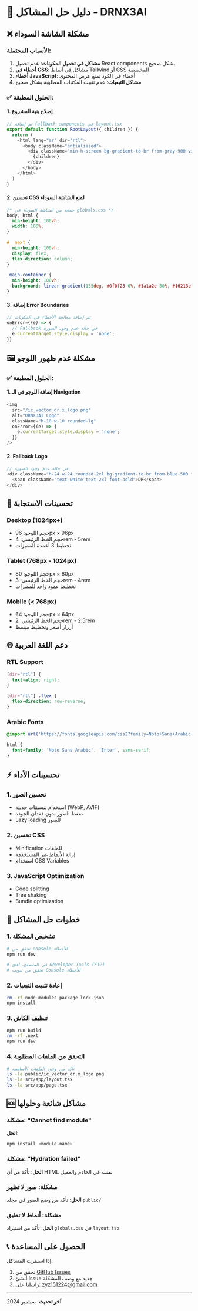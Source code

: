 # 🔧 دليل حل المشاكل - DRNX3AI

## ❌ مشكلة الشاشة السوداء

### الأسباب المحتملة:
1. **مشاكل في تحميل المكونات**: عدم تحميل React components بشكل صحيح
2. **أخطاء في CSS**: مشاكل في أنماط Tailwind أو CSS المخصصة
3. **أخطاء JavaScript**: أخطاء في الكود تمنع عرض المحتوى
4. **مشاكل التبعيات**: عدم تثبيت المكتبات المطلوبة بشكل صحيح

### ✅ الحلول المطبقة:

#### 1. إصلاح بنية المشروع
```typescript
// تم إضافة fallback components في layout.tsx
export default function RootLayout({ children }) {
  return (
    <html lang="ar" dir="rtl">
      <body className="antialiased">
        <div className="min-h-screen bg-gradient-to-br from-gray-900 via-purple-900 to-black">
          {children}
        </div>
      </body>
    </html>
  )
}
```

#### 2. تحسين CSS لمنع الشاشة السوداء
```css
/* حماية من الشاشة السوداء في globals.css */
body, html {
  min-height: 100vh;
  width: 100%;
}

#__next {
  min-height: 100vh;
  display: flex;
  flex-direction: column;
}

.main-container {
  min-height: 100vh;
  background: linear-gradient(135deg, #0f0f23 0%, #1a1a2e 50%, #16213e 100%);
}
```

#### 3. إضافة Error Boundaries
```typescript
// تم إضافة معالجة الأخطاء في المكونات
onError={(e) => {
  // Fallback في حالة عدم وجود الصورة
  e.currentTarget.style.display = 'none';
}}
```

## 🖼️ مشكلة عدم ظهور اللوجو

### ✅ الحلول المطبقة:

#### 1. إضافة اللوجو في الـ Navigation
```typescript
<img 
  src="/ic_vector_dr.x_logo.png" 
  alt="DRNX3AI Logo" 
  className="h-10 w-10 rounded-lg"
  onError={(e) => {
    e.currentTarget.style.display = 'none';
  }}
/>
```

#### 2. Fallback Logo
```typescript
// في حالة عدم وجود الصورة
<div className="h-24 w-24 rounded-2xl bg-gradient-to-br from-blue-500 to-purple-600 flex items-center justify-center">
  <span className="text-white text-2xl font-bold">DR</span>
</div>
```

## 📱 تحسينات الاستجابة

### Desktop (1024px+)
- حجم اللوجو: 96px × 96px
- حجم الخط الرئيسي: 4rem - 5rem
- تخطيط 3 أعمدة للمميزات

### Tablet (768px - 1024px)
- حجم اللوجو: 80px × 80px
- حجم الخط الرئيسي: 3rem - 4rem
- تخطيط عمود واحد للمميزات

### Mobile (< 768px)
- حجم اللوجو: 64px × 64px
- حجم الخط الرئيسي: 2rem - 2.5rem
- أزرار أصغر وتخطيط مبسط

## 🌐 دعم اللغة العربية

### RTL Support
```css
[dir="rtl"] {
  text-align: right;
}

[dir="rtl"] .flex {
  flex-direction: row-reverse;
}
```

### Arabic Fonts
```css
@import url('https://fonts.googleapis.com/css2?family=Noto+Sans+Arabic:wght@100;200;300;400;500;600;700;800;900&display=swap');

html {
  font-family: 'Noto Sans Arabic', 'Inter', sans-serif;
}
```

## ⚡ تحسينات الأداء

### 1. تحسين الصور
- استخدام تنسيقات حديثة (WebP, AVIF)
- ضغط الصور بدون فقدان الجودة
- Lazy loading للصور

### 2. تحسين CSS
- Minification للملفات
- إزالة الأنماط غير المستخدمة
- استخدام CSS Variables

### 3. JavaScript Optimization
- Code splitting
- Tree shaking
- Bundle optimization

## 🔧 خطوات حل المشاكل

### 1. تشخيص المشكلة
```bash
# تحقق من console للأخطاء
npm run dev

# في المتصفح، افتح Developer Tools (F12)
# تحقق من تبويب Console للأخطاء
```

### 2. إعادة تثبيت التبعيات
```bash
rm -rf node_modules package-lock.json
npm install
```

### 3. تنظيف الكاش
```bash
npm run build
rm -rf .next
npm run dev
```

### 4. التحقق من الملفات المطلوبة
```bash
# تأكد من وجود الملفات الأساسية
ls -la public/ic_vector_dr.x_logo.png
ls -la src/app/layout.tsx
ls -la src/app/page.tsx
```

## 🆘 مشاكل شائعة وحلولها

### مشكلة: "Cannot find module"
**الحل**: 
```bash
npm install <module-name>
```

### مشكلة: "Hydration failed"
**الحل**: تأكد من أن HTML نفسه في الخادم والعميل

### مشكلة: صور لا تظهر
**الحل**: تأكد من وضع الصور في مجلد `public/`

### مشكلة: أنماط لا تطبق
**الحل**: تأكد من استيراد `globals.css` في `layout.tsx`

## 📞 الحصول على المساعدة

إذا استمرت المشاكل:
1. تحقق من [GitHub Issues](https://github.com/AZDriveai/drnx3ai/issues)
2. أنشئ issue جديد مع وصف المشكلة
3. راسلنا على: zyz151224@gmail.com

---
**آخر تحديث**: سبتمبر 2024
